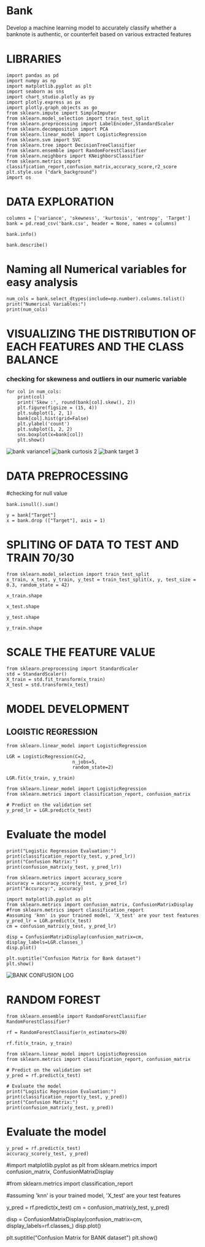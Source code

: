 # Bank
Develop a machine learning model to accurately classify whether a banknote is authentic, or counterfeit based on various extracted features

# LIBRARIES
```
import pandas as pd
import numpy as np
import matplotlib.pyplot as plt
import seaborn as sns
import chart_studio.plotly as py
import plotly.express as px
import plotly.graph_objects as go
from sklearn.impute import SimpleImputer
from sklearn.model_selection import train_test_split
from sklearn.preprocessing import LabelEncoder,StandardScaler
from sklearn.decomposition import PCA
from sklearn.linear_model import LogisticRegression
from sklearn.svm import SVC
from sklearn.tree import DecisionTreeClassifier
from sklearn.ensemble import RandomForestClassifier
from sklearn.neighbors import KNeighborsClassifier
from sklearn.metrics import classification_report,confusion_matrix,accuracy_score,r2_score
plt.style.use ("dark_background")
import os
```

# DATA EXPLORATION
```
columns = ['variance', 'skewness', 'kurtosis', 'entropy', 'Target']
bank = pd.read_csv('bank.csv', header = None, names = columns)
```
```
bank.info()
```
```
bank.describe()
```
# Naming all Numerical variables for easy analysis
```
num_cols = bank.select_dtypes(include=np.number).columns.tolist()
print("Numerical Variables:")
print(num_cols)
```
# VISUALIZING THE DISTRIBUTION OF EACH FEATURES AND THE CLASS BALANCE
### checking for skewness and outliers in our numeric variable 
```
for col in num_cols:
    print(col)
    print('Skew :', round(bank[col].skew(), 2))
    plt.figure(figsize = (15, 4))
    plt.subplot(1, 2, 1)
    bank[col].hist(grid=False)
    plt.ylabel('count')
    plt.subplot(1, 2, 2)
    sns.boxplot(x=bank[col])
    plt.show()
```

![bank variance1](https://github.com/user-attachments/assets/742fb838-1a8b-4bef-8920-1b3c9031b2da)
![bank curtosis 2](https://github.com/user-attachments/assets/693ec3b6-8064-4823-91f4-cdd8ba633c6c)
![bank target 3](https://github.com/user-attachments/assets/53e15452-4609-44b3-9839-993960345e72)

# DATA PREPROCESSING
#checking for null value
```
bank.isnull().sum()
```
```
y = bank["Target"]
x = bank.drop (["Target"], axis = 1)
```
# SPLITING OF DATA TO TEST AND TRAIN 70/30
```
from sklearn.model_selection import train_test_split
x_train, x_test, y_train, y_test = train_test_split(x, y, test_size = 0.3, random_state = 42)

x_train.shape

x_test.shape

y_test.shape

y_train.shape
```
# SCALE THE FEATURE VALUE
```
from sklearn.preprocessing import StandardScaler
std = StandardScaler()
X_train = std.fit_transform(x_train)
X_test = std.transform(x_test)

```
# MODEL DEVELOPMENT
## LOGISTIC REGRESSION
```
from sklearn.linear_model import LogisticRegression
```
```
LGR = LogisticRegression(C=2,
                        n_jobs=5,
                        random_state=2)
```
```
LGR.fit(x_train, y_train)
```
```
from sklearn.linear_model import LogisticRegression
from sklearn.metrics import classification_report, confusion_matrix

# Predict on the validation set
y_pred_lr = LGR.predict(x_test)
```

# Evaluate the model
```
print("Logistic Regression Evaluation:")
print(classification_report(y_test, y_pred_lr))
print("Confusion Matrix:")
print(confusion_matrix(y_test, y_pred_lr))
```
```
from sklearn.metrics import accuracy_score
accuracy = accuracy_score(y_test, y_pred_lr)
print("Accuracy:", accuracy)
```
```
import matplotlib.pyplot as plt
from sklearn.metrics import confusion_matrix, ConfusionMatrixDisplay
#from sklearn.metrics import classification_report
#assuming 'knn' is your trained model, 'X_test' are your test features
y_pred_lr = LGR.predict(x_test)
cm = confusion_matrix(y_test, y_pred_lr)

disp = ConfusionMatrixDisplay(confusion_matrix=cm, display_labels=LGR.classes_)
disp.plot()

plt.suptitle("Confusion Matrix for Bank dataset")
plt.show()
```

![BANK CONFUSION LOG](https://github.com/user-attachments/assets/ed937f00-e5d0-4c2d-ae59-fc13b390a145)

# RANDOM FOREST
```
from sklearn.ensemble import RandomForestClassifier
RandomForestClassifier?
```
```
rf = RandomForestClassifier(n_estimators=20)
```
```
rf.fit(x_train, y_train)
```
```
from sklearn.linear_model import LogisticRegression
from sklearn.metrics import classification_report, confusion_matrix

# Predict on the validation set
y_pred = rf.predict(x_test)

# Evaluate the model
print("Logistic Regression Evaluation:")
print(classification_report(y_test, y_pred))
print("Confusion Matrix:")
print(confusion_matrix(y_test, y_pred))
```
# Evaluate the model
```
y_pred = rf.predict(x_test)
accuracy_score(y_test, y_pred)
```
#import matplotlib.pyplot as plt
from sklearn.metrics import confusion_matrix, ConfusionMatrixDisplay

#from sklearn.metrics import classification_report

#assuming 'knn' is your trained model, 'X_test' are your test features

y_pred = rf.predict(x_test)
cm = confusion_matrix(y_test, y_pred)

disp = ConfusionMatrixDisplay(confusion_matrix=cm, display_labels=rf.classes_)
disp.plot()

plt.suptitle("Confusion Matrix for BANK dataset")
plt.show()
```
